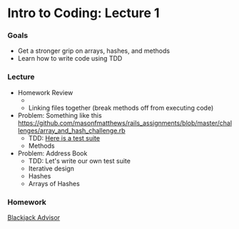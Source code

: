 # Intro to Coding: Lecture 1

### Goals

* Get a stronger grip on arrays, hashes, and methods
* Learn how to write code using TDD

### Lecture

* Homework Review
  * []()
  * Linking files together (break methods off from executing code)
* Problem: Something like this https://github.com/masonfmatthews/rails_assignments/blob/master/challenges/array_and_hash_challenge.rb
  * TDD: [Here is a test suite]()
  * Methods
* Problem: Address Book
  * TDD: Let's write our own test suite
  * Iterative design
  * Hashes
  * Arrays of Hashes

### Homework

[Blackjack Advisor](homework.md)
